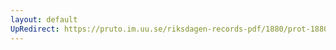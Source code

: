 ```yaml
---
layout: default
UpRedirect: https://pruto.im.uu.se/riksdagen-records-pdf/1880/prot-1880--fk--038.pdf
---
```


